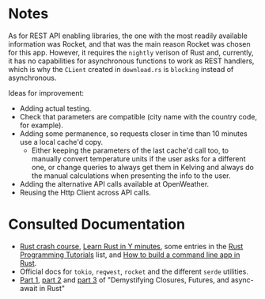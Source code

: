 # Notes

As for REST API enabling libraries, the one with the most readily available information was Rocket, and that was the main reason Rocket was chosen for this app. However, it requires the `nightly` verison of Rust and, currently, it has no capabilities for asynchronous functions to work as REST handlers, which is why the `CLient` created in `download.rs` is `blocking` instead of asynchronous.

Ideas for improvement:

* Adding actual testing.
* Check that parameters are compatible (city name with the country code, for example).
* Adding some permanence, so requests closer in time than 10 minutes use a local cache'd copy.
  * Either keeping the parameters of the last cache'd call too, to manually convert temperature units if the user asks for a different one, or change queries to always get them in Kelving and always do the manual calculations when presenting the info to the user.
* Adding the alternative API calls available at OpenWeather.
* Reusing the Http Client across API calls.

# Consulted Documentation

* [Rust crash course](https://www.youtube.com/watch?v=zF34dRivLOw), [Learn Rust in Y minutes](https://learnxinyminutes.com/docs/rust/), some entries in the [Rust Programming Tutorials](https://www.youtube.com/playlist?list=PLVvjrrRCBy2JSHf9tGxGKJ-bYAN_uDCUL) list, and [How to build a command line app in Rust](https://www.youtube.com/watch?v=DQnLQznJK1Q).
* Official docs for `tokio`, `reqwest`, `rocket` and the different `serde` utilities.
* [Part 1](https://medium.com/swlh/demystifying-closures-futures-and-async-await-in-rust-part-1-closures-97e531e4dc50), [part 2](https://levelup.gitconnected.com/demystifying-closures-futures-and-async-await-in-rust-part-2-futures-abe95ab332a2) and [part 3](https://medium.com/@alistairisrael/demystifying-closures-futures-and-async-await-in-rust-part-3-async-await-9ed20eede7a4) of "Demystifying Closures, Futures, and async-await in Rust"
